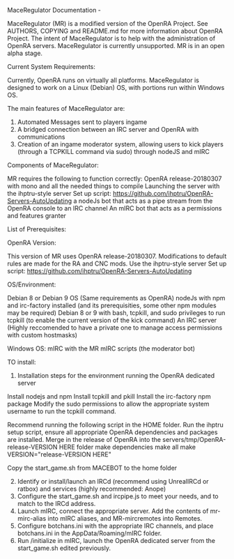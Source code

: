 MaceRegulator Documentation -


MaceRegulator (MR) is a modified version of the OpenRA Project. See AUTHORS, COPYING and README.md for more information about OpenRA Project.
The intent of MaceRegulator is to help with the administration of OpenRA servers. MaceRegulator is currently unsupported. MR is in an open alpha stage.


Current System Requirements:

Currently, OpenRA runs on virtually all platforms. MaceRegulator is designed to work on a Linux (Debian) OS, with portions run within Windows OS.

The main features of MaceRegulator are:

1. Automated Messages sent to players ingame
2. A bridged connection between an IRC server and OpenRA with communications
3. Creation of an ingame moderator system, allowing users to kick players (through a TCPKILL command via sudo) through nodeJS and mIRC


Components of MaceRegulator:

MR requires the following to function correctly:
OpenRA release-20180307 with mono and all the needed things to compile
Launching the server with the ihptru-style server Set up script: https://github.com/ihptru/OpenRA-Servers-AutoUpdating
a nodeJs bot that acts as a pipe stream from the OpenRA console to an IRC channel
An mIRC bot that acts as a permissions and features granter 

List of Prerequisites:

OpenRA Version:

This version of MR uses OpenRA release-20180307. Modifications to default rules are made for the RA and CNC mods.
Use the ihptru-style server Set up script: https://github.com/ihptru/OpenRA-Servers-AutoUpdating

OS/Environment:

Debian 8 or Debian 9 OS (Same requirements as OpenRA)
nodeJs with npm and irc-factory installed (and its prerequisities, some other npm modules may be required)
Debian 8 or 9 with bash, tcpkill, and sudo privileges to run tcpkill (to enable the current version of the kick command)
An IRC server (Highly reccomended to have a private one to manage access permissions with custom hostmasks)

Windows OS:
mIRC with the MR mIRC scripts (the moderator bot)


TO install:

1. Installation steps for the environment running the OpenRA dedicated server

Install nodejs and npm
Install tcpkill and pkill
Install the irc-factory npm package 
Modify the sudo permissions to allow the appropriate system username to run the tcpkill command.

Recommend running the following script in the HOME folder.
Run the ihptru setup script, ensure all appropriate OpenRA dependencies and packages are installed. 
Merge in the release of OpenRA into the servers/tmp/OpenRA-release-VERSION HERE folder
make dependencies
make all
make VERSION="release-VERSION HERE"

Copy the start_game.sh from MACEBOT to the home folder

2. Identify or install/launch an IRCd (recommend using UnrealIRCd or ratbox) and services (highly recommended: Anope)
3. Configure the start_game.sh and ircpipe.js to meet your needs, and to match to the IRCd address.
4. Launch mIRC, connect the appropriate server. Add the contents of mr-mirc-alias into mIRC aliases, and MR-mircremotes into Remotes. 
5. Configure botchans.ini with the appropriate IRC channels, and place botchans.ini in the AppData/Roaming/mIRC folder.
6. Run /initialize in mIRC, launch the OpenRA dedicated server from the start_game.sh edited previously.

